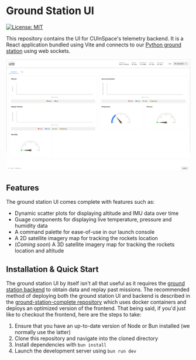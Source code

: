 # Ground Station UI
[![License: MIT](https://img.shields.io/badge/License-MIT-green.svg)](https://opensource.org/licenses/MIT)

This repository contains the UI for CUInSpace's telemetry backend. It is a React application bundled using Vite and connects to our [Python ground station](https://github.com/CarletonURocketry/ground-station) using web sockets.

<!-- TODO: Get a better picture with live data -->
![Up-to-date screenshot of the telemetry dashboard in an idle state](public/telem-dashboard.png)

## Features
The ground station UI comes complete with features such as:
- Dynamic scatter plots for displaying altitude and IMU data over time
- Guage components for displaying live temperature, pressure and humidity data
- A command palette for ease-of-use in our launch console
- A 2D satellite imagery map for tracking the rockets location
- (*Coming soon*) A 3D satellite imagery map for tracking the rockets location and altitude 

<!-- TODO: Add a side by side view of the 2d and 3d maps -->
<!-- Refer to this: https://stackoverflow.com/questions/24319505/how-can-one-display-images-side-by-side-in-a-github-readme-md -->

## Installation & Quick Start
The ground station UI by itself isn't all that useful as it requires the [ground station backend](https://github.com/CarletonURocketry/ground-station) to obtain data and replay past missions. The recommended method of deploying both the ground station UI and backend is described in the [ground-station-complete repository](https://github.com/CarletonURocketry/ground-station-complete) which uses docker containers and deploys an optimized version of the frontend. That being said, if you'd just like to checkout the frontend, here are the steps to take:
1. Ensure that you have an up-to-date version of Node or Bun installed (we normally use the latter)
2. Clone this repository and navigate into the cloned directory
3. Install dependencies with `bun install`
4. Launch the development server using `bun run dev`

